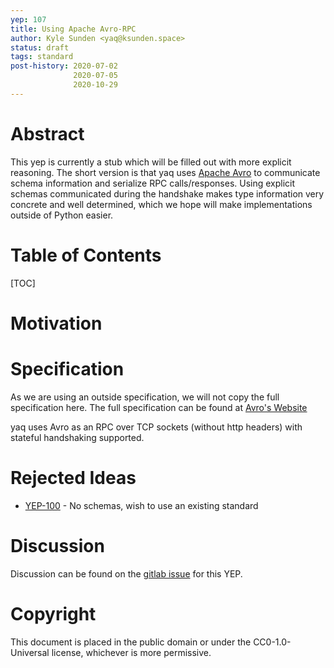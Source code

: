 ```yaml
---
yep: 107
title: Using Apache Avro-RPC
author: Kyle Sunden <yaq@ksunden.space>
status: draft
tags: standard
post-history: 2020-07-02
              2020-07-05
              2020-10-29
---
```


# Abstract

This yep is currently a stub which will be filled out with more explicit reasoning.
The short version is that yaq uses [Apache Avro](https://avro.apache.org) to communicate schema information and serialize RPC calls/responses.
Using explicit schemas communicated during the handshake makes type information very concrete and well determined, which we hope will make implementations outside of Python easier.

# Table of Contents

[TOC]

# Motivation

# Specification

As we are using an outside specification, we will not copy the full specification here.
The full specification can be found at [Avro's Website](https://avro.apache.org/docs/current/spec.html)

yaq uses Avro as an RPC over TCP sockets (without http headers) with stateful handshaking supported.

# Rejected Ideas

- [YEP-100](../100) - No schemas, wish to use an existing standard

# Discussion

Discussion can be found on the [gitlab issue](https://gitlab.com/yaq/yeps/-/issues/11) for this YEP.

# Copyright

This document is placed in the public domain or under the CC0-1.0-Universal license, whichever is more permissive.

